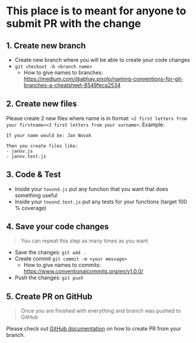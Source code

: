 # This place is to meant for anyone to submit PR with the change

## 1. Create new branch

-   Create new branch where you will be able to create your code changes
-   `git checkout -b <branch name>`
    -   How to give names to branches: https://medium.com/@abhay.pixolo/naming-conventions-for-git-branches-a-cheatsheet-8549feca2534

## 2. Create new files

Please create 2 new files where name is in format: `<2 first letters from your firstname><3 first letters from your surname>`. Example:

```
If your name would be: Jan Novak

Then you create files like:
- janov.js
- janov.test.js
```

## 3. Code & Test

-   Inside your `tovond.js` put any function that you want that does something useful
-   Inside your `tovond.test.js` put any tests for your functions (target 100 % coverage)

## 4. Save your code changes

> You can repeat this step as many times as you want

-   Save the changes: `git add .`
-   Create commit `git commit -m <your message>`
    -   How to give names to commits: https://www.conventionalcommits.org/en/v1.0.0/
-   Push the changes: `git push`

## 5. Create PR on GitHub

> Once you are finished with everything and branch was pushed to GitHub

Please check out [GitHub documentation](https://docs.github.com/en/pull-requests/collaborating-with-pull-requests/proposing-changes-to-your-work-with-pull-requests/creating-a-pull-request?tool=webui#creating-the-pull-request)
on how to create PR from your branch.
